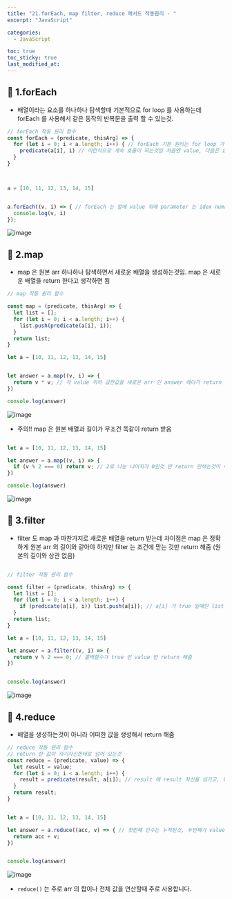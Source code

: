 ```yaml
---
title: "21.forEach, map filter, reduce 메서드 작동원리 - "
excerpt: "JavaScript"

categories:
  - JavaScript

toc: true
toc_sticky: true
last_modified_at:
---
```




## 🔹 1.forEach

- 배열이라는 요소를 하나하나 탐색할때 기본적으로 for loop 를 사용하는데 forEach 를 사용해서 같은 동작의 반복문을 출력 할 수 있는것.

```js
// forEach 작동 원리 함수
const forEach = (predicate, thisArg) => {
  for (let i = 0; i < a.length; i++) { // forEach 기본 원리는 for loop 가 돌면서 forEach 를 다시 콜백 해주는 것임
    predicate(a[i], i) // 이런식으로 계속 호출이 되는것임 처음엔 value, 다음은 index
  }
}



a = [10, 11, 12, 13, 14, 15]


a.forEach((v, i) => { // forEach 는 앞에 value 뒤에 parameter 는 idex number
  console.log(v, i)
});
```

![image](https://user-images.githubusercontent.com/28912774/126413548-83383371-eb19-44ba-a3f0-f85ffe6228bd.png)



## 🔹 2.map

- map 은 원본 arr 하나하나 탐색하면서 새로운 배열을 생성하는것임. map 은 새로운 배열을 return 한다고 생각하면 됨


```js
// map 작동 원리 함수

const map = (predicate, thisArg) => {
  let list = [];
  for (let i = 0; i < a.length; i++) {
    list.push(predicate(a[i], i));
  }
  return list;
} 

let a = [10, 11, 12, 13, 14, 15]


let answer = a.map((v, i) => {
  return v * v; // 각 value 끼리 곱한값을 새로운 arr 인 answer 에다가 return 해주는 것임
})

console.log(answer)
```

![image](https://user-images.githubusercontent.com/28912774/126414653-fbc0ebad-8f67-4019-8def-b5818503590f.png)


- 주의!! map 은 원본 배열과 길이가 무조건 똑같이 return 받음

```js

let a = [10, 11, 12, 13, 14, 15]

let answer = a.map((v, i) => {
  if (v % 2 === 0) return v; // 2로 나눈 나머지가 0인것 만 return 만하는것이 아니라 map 이 생성하는 배열은 a arr 의 길이와 같게 return 시킴
})

console.log(answer)

```

![image](https://user-images.githubusercontent.com/28912774/126415188-6a00c0f3-5bf7-4665-b408-c93b32ca8c57.png)


## 🔹 3.filter

- filter 도 map 과 마찬가지로 새로운 배열을 return 받는데 차이점은 map 은 정확하게 원본 arr 의 길이와 같아야 하지만 filter 는 조건에 맏는 것만 return 해줌 (원본의 길이와 상관 없음)

```js

// filter 작동 원리 함수

const filter = (predicate, thisArg) => {
  let list = [];
  for (let i = 0; i < a.length; i++) {
    if (predicate(a[i], i)) list.push(a[i]); // a[i] 가 true 일때만 list 에 push 하는것
  }
  return list;
} 

let a = [10, 11, 12, 13, 14, 15]

let answer = a.filter((v, i) => {
  return v % 2 === 0; // 콜백함수가 true 인 value 만 return 해줌
})


console.log(answer)
```

![image](https://user-images.githubusercontent.com/28912774/126415622-7905f7ea-b8c6-4b0d-bd3f-75c1829826e9.png)


## 🔹 4.reduce

- 배열을 생성하는것이 아니라 어떠한 값을 생성해서 return 해줌

```js
// reduce 작동 원리 함수
// return 한 값이 자기자신한테로 넘어 오는것
const reduce = (predicate, value) => {
  let result = value;
  for (let i = 0; i < a.length; i++) {
    result = predicate(result, a[i]); // result 에 result 자신을 넘기고, 뒤에는 value 값을 넘김
  }
  return result;
} 


let a = [10, 11, 12, 13, 14, 15]

let answer = a.reduce((acc, v) => { // 첫번째 인수는 누적된것, 두번째가 value 로 들어옴
  return acc + v; 
})


console.log(answer)
```

![image](https://user-images.githubusercontent.com/28912774/126416678-06ccf3dc-f052-442f-82f8-d9b75af01e94.png)


- `reduce()` 는 주로 arr 의 합이나 전체 값을 연산할때 주로 사용합니다.